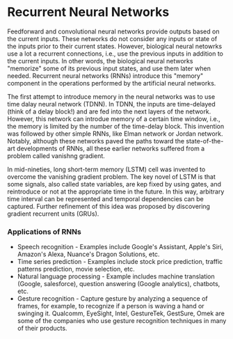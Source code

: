 # Recurrent Neural Networks

Feedforward and convolutional neural networks provide outputs based on the current inputs. These networks do not consider any inputs or state of the inputs prior to their current states. However, biological neural netowrks use a lot a recurrent connections, i.e., use the previous inputs in addition to the current inputs. In other words, the biological neural networks "memorize" some of its previous input states, and use them later when needed. Recurrent neural networks (RNNs) introduce this "memory" component in the operations performed by the artificial neural networks.

The first attempt to introduce memory in the neural networks was to use time dalay neural network (TDNN). In TDNN, the inputs are time-delayed (think of a delay block!) and are fed into the next layers of the network. However, this network can introdue memory of a certain time window, i.e., the memory is limited by the number of the time-delay block. This invention was followed by other simple RNNs, like Elman network or Jordan network. Notably, although these networks paved the paths toward the state-of-the-art developments of RNNs, all these earlier networks suffered from a problem called vanishng gradient.

In mid-nineties, long short-term memory (LSTM) cell was invented to overcome the vanishing gradient problem. The key novel of LSTM is that some signals, also called state variables, are kep fixed by using gates, and reintroduce or not at the appropriate time in the future. In this way, arbitrary time interval can be represented and temporal dependencies can be captured. Further refinement of this idea was proposed by discovering gradient recurrent units (GRUs).

### Applications of RNNs
* Speech recognition - Examples include Google's Assistant, Apple's Siri, Amazon's Alexa, Nuance's Dragon Solutions, etc.
* Time series prediction - Examples include stock price prediction, traffic patterns prediction, movie selection, etc.
* Natural language processing - Example includes machine translation (Google, salesforce), question answering (Google analytics), chatbots, etc.
* Gesture recognition - Capture gesture by analyzing a sequence of frames, for example, to recognize if a person is waving a hand or swinging it. Qualcomm, EyeSight, Intel, GestureTek, GestSure, Omek are some of the companies who use gesture recognition techniques in many of their products.
